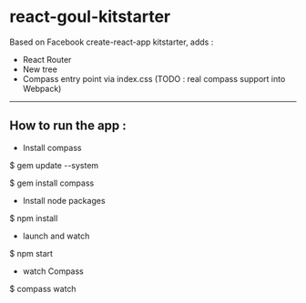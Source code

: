 # react-goul-kitstarter
Based on Facebook create-react-app kitstarter, adds :
- React Router
- New tree 
- Compass entry point via index.css (TODO : real compass support into Webpack)

--------------------
How to run the app :
--------------------

- Install compass

$ gem update --system

$ gem install compass

- Install node packages

$ npm install

- launch and watch

$ npm start

- watch Compass

$ compass watch

